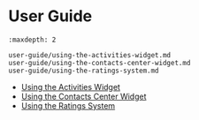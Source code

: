 # User Guide

```{toctree}
:maxdepth: 2

user-guide/using-the-activities-widget.md
user-guide/using-the-contacts-center-widget.md
user-guide/using-the-ratings-system.md
```

* [Using the Activities Widget](./user-guide/using-the-activities-widget.md)
* [Using the Contacts Center Widget](./user-guide/using-the-contacts-center-widget.md)
* [Using the Ratings System](./user-guide/using-the-ratings-system.md)